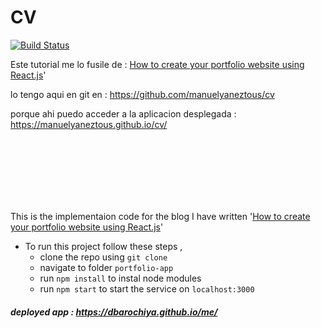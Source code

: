 # CV
[![Build Status](https://travis-ci.org/dbarochiya/me.svg?branch=master)](https://travis-ci.org/dbarochiya/me)





Este tutorial me lo fusile de : 
[How to create your portfolio website using React.js](https://medium.freecodecamp.org/portfolio-app-using-react-618814e35843)'



lo tengo aqui en git en : https://github.com/manuelyaneztous/cv

porque ahi puedo acceder a la aplicacion desplegada : https://manuelyaneztous.github.io/cv/








<br><br><br><br><br><br>

This is the implementaion code for the blog I have written '[How to create your portfolio website using React.js](https://medium.freecodecamp.org/portfolio-app-using-react-618814e35843)'
- To run this project follow these steps , 
  - clone the repo using `git clone`
  - navigate to folder `portfolio-app`
  - run `npm install` to instal node modules
  - run `npm start` to start the service on `localhost:3000`
    
##### deployed app : https://dbarochiya.github.io/me/
